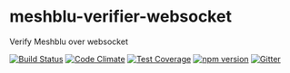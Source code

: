 # meshblu-verifier-websocket
Verify Meshblu over websocket

[![Build Status](https://travis-ci.org/octoblu/meshblu-verifier-websocket.svg?branch=master)](https://travis-ci.org/octoblu/meshblu-verifier-websocket)
[![Code Climate](https://codeclimate.com/github/octoblu/meshblu-verifier-websocket/badges/gpa.svg)](https://codeclimate.com/github/octoblu/meshblu-verifier-websocket)
[![Test Coverage](https://codeclimate.com/github/octoblu/meshblu-verifier-websocket/badges/coverage.svg)](https://codeclimate.com/github/octoblu/meshblu-verifier-websocket)
[![npm version](https://badge.fury.io/js/meshblu-verifier-websocket.svg)](http://badge.fury.io/js/meshblu-verifier-websocket)
[![Gitter](https://badges.gitter.im/octoblu/help.svg)](https://gitter.im/octoblu/help)
